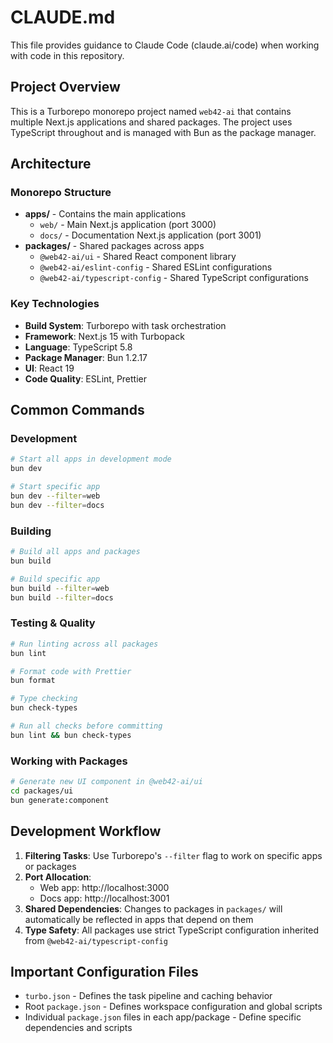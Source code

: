 # CLAUDE.md

This file provides guidance to Claude Code (claude.ai/code) when working with code in this repository.

## Project Overview

This is a Turborepo monorepo project named `web42-ai` that contains multiple Next.js applications and shared packages. The project uses TypeScript throughout and is managed with Bun as the package manager.

## Architecture

### Monorepo Structure

- **apps/** - Contains the main applications
  - `web/` - Main Next.js application (port 3000)
  - `docs/` - Documentation Next.js application (port 3001)
- **packages/** - Shared packages across apps
  - `@web42-ai/ui` - Shared React component library
  - `@web42-ai/eslint-config` - Shared ESLint configurations
  - `@web42-ai/typescript-config` - Shared TypeScript configurations

### Key Technologies

- **Build System**: Turborepo with task orchestration
- **Framework**: Next.js 15 with Turbopack
- **Language**: TypeScript 5.8
- **Package Manager**: Bun 1.2.17
- **UI**: React 19
- **Code Quality**: ESLint, Prettier

## Common Commands

### Development

```bash
# Start all apps in development mode
bun dev

# Start specific app
bun dev --filter=web
bun dev --filter=docs
```

### Building

```bash
# Build all apps and packages
bun build

# Build specific app
bun build --filter=web
bun build --filter=docs
```

### Testing & Quality

```bash
# Run linting across all packages
bun lint

# Format code with Prettier
bun format

# Type checking
bun check-types

# Run all checks before committing
bun lint && bun check-types
```

### Working with Packages

```bash
# Generate new UI component in @web42-ai/ui
cd packages/ui
bun generate:component
```

## Development Workflow

1. **Filtering Tasks**: Use Turborepo's `--filter` flag to work on specific apps or packages
2. **Port Allocation**:
   - Web app: http://localhost:3000
   - Docs app: http://localhost:3001
3. **Shared Dependencies**: Changes to packages in `packages/` will automatically be reflected in apps that depend on them
4. **Type Safety**: All packages use strict TypeScript configuration inherited from `@web42-ai/typescript-config`

## Important Configuration Files

- `turbo.json` - Defines the task pipeline and caching behavior
- Root `package.json` - Defines workspace configuration and global scripts
- Individual `package.json` files in each app/package - Define specific dependencies and scripts
